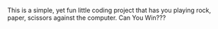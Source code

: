 This is a simple, yet fun little coding project that has you playing rock, paper, scissors against the computer. Can You Win???
